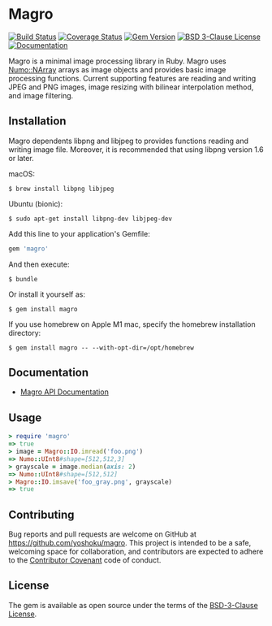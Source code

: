 # Magro

[![Build Status](https://github.com/yoshoku/magro/workflows/build/badge.svg)](https://github.com/yoshoku/magro/actions?query=workflow%3Abuild)
[![Coverage Status](https://coveralls.io/repos/github/yoshoku/magro/badge.svg?branch=main)](https://coveralls.io/github/yoshoku/magro?branch=main)
[![Gem Version](https://badge.fury.io/rb/magro.svg)](https://badge.fury.io/rb/magro)
[![BSD 3-Clause License](https://img.shields.io/badge/License-BSD%203--Clause-orange.svg)](https://github.com/yoshoku/numo-liblinear/blob/main/LICENSE.txt)
[![Documentation](https://img.shields.io/badge/api-reference-blue.svg)](https://yoshoku.github.io/magro/doc/)

Magro is a minimal image processing library in Ruby.
Magro uses [Numo::NArray](https://github.com/ruby-numo/numo-narray) arrays as image objects and
provides basic image processing functions.
Current supporting features are reading and writing JPEG and PNG images,
image resizing with bilinear interpolation method, and image filtering.

## Installation

Magro dependents libpng and libjpeg to provides functions reading and writing image file.
Moreover, it is recommended that using libpng version 1.6 or later.

macOS:

    $ brew install libpng libjpeg

Ubuntu (bionic):

    $ sudo apt-get install libpng-dev libjpeg-dev

Add this line to your application's Gemfile:

```ruby
gem 'magro'
```

And then execute:

    $ bundle

Or install it yourself as:

    $ gem install magro

If you use homebrew on Apple M1 mac, specify the homebrew installation directory:

    $ gem install magro -- --with-opt-dir=/opt/homebrew

## Documentation

- [Magro API Documentation](https://yoshoku.github.io/magro/doc/)

## Usage

```ruby
> require 'magro'
=> true
> image = Magro::IO.imread('foo.png')
=> Numo::UInt8#shape=[512,512,3]
> grayscale = image.median(axis: 2)
=> Numo::UInt8#shape=[512,512]
> Magro::IO.imsave('foo_gray.png', grayscale)
=> true
```

## Contributing

Bug reports and pull requests are welcome on GitHub at https://github.com/yoshoku/magro.
This project is intended to be a safe, welcoming space for collaboration, and contributors are expected to adhere to the [Contributor Covenant](https://contributor-covenant.org) code of conduct.

## License

The gem is available as open source under the terms of the [BSD-3-Clause License](https://opensource.org/licenses/BSD-3-Clause).
